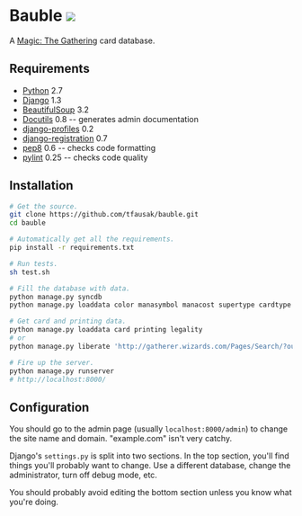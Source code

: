 # Bauble [![][1]][2]

A [Magic: The Gathering][3] card database.

## Requirements

-   [Python][4] 2.7
-   [Django][5] 1.3
-   [BeautifulSoup][6] 3.2
-   [Docutils][7] 0.8 -- generates admin documentation
-   [django-profiles][8] 0.2
-   [django-registration][9] 0.7
-   [pep8][10] 0.6 -- checks code formatting
-   [pylint][11] 0.25 -- checks code quality

## Installation

```sh
# Get the source.
git clone https://github.com/tfausak/bauble.git
cd bauble

# Automatically get all the requirements.
pip install -r requirements.txt

# Run tests.
sh test.sh

# Fill the database with data.
python manage.py syncdb
python manage.py loaddata color manasymbol manacost supertype cardtype subtype set rarity block format

# Get card and printing data.
python manage.py loaddata card printing legality
# or
python manage.py liberate 'http://gatherer.wizards.com/Pages/Search/?output=spoiler&method=text&special=true&format=+![%22Un-Sets%22]'

# Fire up the server.
python manage.py runserver
# http://localhost:8000/
```

## Configuration

You should go to the admin page (usually `localhost:8000/admin`)
to change the site name and domain. "example.com" isn't very catchy.

Django's `settings.py` is split into two sections. In the top
section, you'll find things you'll probably want to change. Use a
different database, change the administrator, turn off debug mode,
etc.

You should probably avoid editing the bottom section unless you
know what you're doing.

[1]: https://secure.travis-ci.org/tfausak/bauble.png
[2]: http://travis-ci.org/tfausak/bauble
[3]: http://www.wizards.com/magic/
[4]: http://python.org/
[5]: https://www.djangoproject.com/
[6]: http://www.crummy.com/software/BeautifulSoup/
[7]: http://docutils.sourceforge.net/
[8]: https://bitbucket.org/ubernostrum/django-profiles/
[9]: https://bitbucket.org/ubernostrum/django-registration/
[10]: https://github.com/jcrocholl/pep8
[11]: http://www.logilab.org/project/pylint
